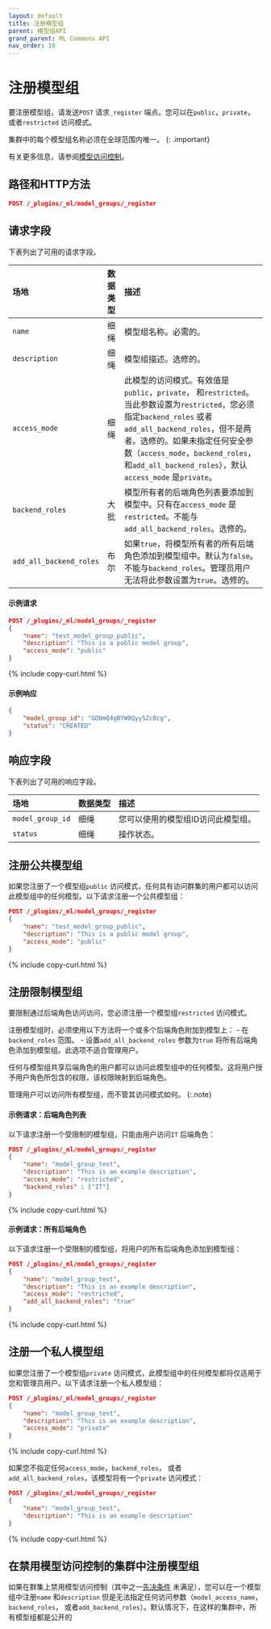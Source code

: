 ```yaml
---
layout: default
title: 注册模型组
parent: 模型组API
grand_parent: ML Commons API
nav_order: 10
---
```


# 注册模型组

要注册模型组，请发送`POST` 请求`_register` 端点。您可以在`public`，`private`， 或者`restricted` 访问模式。

集群中的每个模型组名称必须在全球范围内唯一。
{: .important}

有关更多信息，请参阅[模型访问控制]({{site.url}}{{site.baseurl}}/ml-commons-plugin/model-access-control/)。

## 路径和HTTP方法

```json
POST /_plugins/_ml/model_groups/_register
```

## 请求字段

下表列出了可用的请求字段。

场地|数据类型| 描述
:--- | :--- | :---
`name` | 细绳| 模型组名称。必需的。
`description` | 细绳| 模型组描述。选修的。
`access_mode` | 细绳| 此模型的访问模式。有效值是`public`，`private`， 和`restricted`。当此参数设置为`restricted`，您必须指定`backend_roles` 或者`add_all_backend_roles`，但不是两者。选修的。如果未指定任何安全参数（`access_mode`，`backend_roles`， 和`add_all_backend_roles`），默认`access_mode` 是`private`。
`backend_roles` | 大批| 模型所有者的后端角色列表要添加到模型中。只有在`access_mode` 是`restricted`。不能与`add_all_backend_roles`。选修的。
`add_all_backend_roles` | 布尔| 如果`true`，将模型所有者的所有后端角色添加到模型组中。默认为`false`。不能与`backend_roles`。管理员用户无法将此参数设置为`true`。选修的。

#### 示例请求

```json
POST /_plugins/_ml/model_groups/_register
{
    "name": "test_model_group_public",
    "description": "This is a public model group",
    "access_mode": "public"
}
```
{% include copy-curl.html %}

#### 示例响应

```json
{
    "model_group_id": "GDNmQ4gBYW0Qyy5ZcBcg",
    "status": "CREATED"
}
```

## 响应字段

下表列出了可用的响应字段。

场地|数据类型| 描述
:--- | :--- | :---
`model_group_id` | 细绳| 您可以使用的模型组ID访问此模型组。
`status` | 细绳| 操作状态。

## 注册公共模型组

如果您注册了一个模型组`public` 访问模式，任何具有访问群集的用户都可以访问此模型组中的任何模型。以下请求注册一个公共模型组：

```json
POST /_plugins/_ml/model_groups/_register
{
    "name": "test_model_group_public",
    "description": "This is a public model group",
    "access_mode": "public"
}
```
{% include copy-curl.html %}

## 注册限制模型组

要限制通过后端角色访问访问，您必须注册一个模型组`restricted` 访问模式。

注册模型组时，必须使用以下方法将一个或多个后端角色附加到模型上：
    - 在`backend_roles` 范围。
    - 设置`add_all_backend_roles` 参数为`true` 将所有后端角色添加到模型组。此选项不适合管理用户。

任何与模型组共享后端角色的用户都可以访问此模型组中的任何模型。这将用户授予用户角色所包含的权限，该权限映射到后端角色。

管理用户可以访问所有模型组，而不管其访问模式如何。
{:.note}

#### 示例请求：后端角色列表

以下请求注册一个受限制的模型组，只能由用户访问`IT` 后端角色：

```json
POST /_plugins/_ml/model_groups/_register
{
    "name": "model_group_test",
    "description": "This is an example description",
    "access_mode": "restricted",
    "backend_roles" : ["IT"]
}
```
{% include copy-curl.html %}

#### 示例请求：所有后端角色

以下请求注册一个受限制的模型组，将用户的所有后端角色添加到模型组：

```json
POST /_plugins/_ml/model_groups/_register
{
    "name": "model_group_test",
    "description": "This is an example description",
    "access_mode": "restricted",
    "add_all_backend_roles": "true"
}
```
{% include copy-curl.html %}

## 注册一个私人模型组

如果您注册了一个模型组`private` 访问模式，此模型组中的任何模型都将仅适用于您和管理员用户。以下请求注册一个私人模型组：

```json
POST /_plugins/_ml/model_groups/_register
{
    "name": "model_group_test",
    "description": "This is an example description",
    "access_mode": "private"
}
```
{% include copy-curl.html %}

如果您不指定任何`access_mode`，`backend_roles`， 或者`add_all_backend_roles`，该模型将有一个`private` 访问模式：

```json
POST /_plugins/_ml/model_groups/_register
{
    "name": "model_group_test",
    "description": "This is an example description"
}
```
{% include copy-curl.html %}

## 在禁用模型访问控制的集群中注册模型组

如果在群集上禁用模型访问控制（其中之一[先决条件](ml-commons-plugin/model-access-control/#model-access-control-prerequisites) 未满足），您可以在一个模型组中注册`name` 和`description` 但是无法指定任何访问参数（`model_access_name`，`backend_roles`， 或者`add_backend_roles`）。默认情况下，在这样的集群中，所有模型组都是公开的

